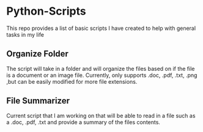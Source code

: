 # Python-Scripts
This repo provides a list of basic scripts I have created to help with general tasks in my life

## Organize Folder
The script will take in a folder and will organize the files based on if the file is a document or
an image file. Currently, only supports .doc, .pdf, .txt, .png ,but can be easily modified for more 
file extensions.

## File Summarizer
Current script that I am working on that will be able to read in a file such as a .doc, .pdf, .txt and
provide a summary of the files contents.

